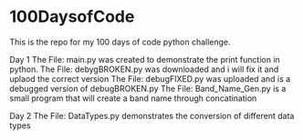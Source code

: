 # 100DaysofCode
This is the repo for my 100 days of code python challenge. 

Day 1
The File: main.py was created to demonstrate the print function in python.
The File: debygBROKEN.py was downloaded and i will fix it and uplaod the correct version
The File: debugFIXED.py was uploaded and is a debugged version of debugBROKEN.py
The File: Band_Name_Gen.py is a small program that will create a band name through concatination 

Day 2
The File: DataTypes.py demonstrates the conversion of different data types
